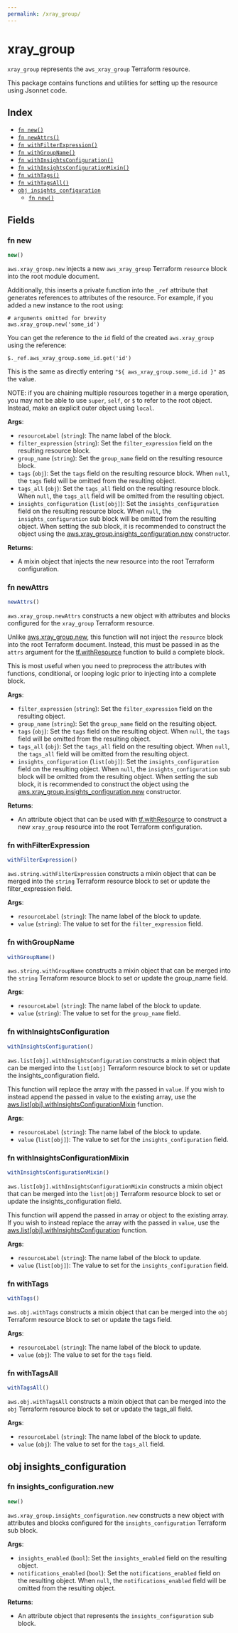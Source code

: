 ```yaml
---
permalink: /xray_group/
---
```


# xray_group

`xray_group` represents the `aws_xray_group` Terraform resource.



This package contains functions and utilities for setting up the resource using Jsonnet code.


## Index

* [`fn new()`](#fn-new)
* [`fn newAttrs()`](#fn-newattrs)
* [`fn withFilterExpression()`](#fn-withfilterexpression)
* [`fn withGroupName()`](#fn-withgroupname)
* [`fn withInsightsConfiguration()`](#fn-withinsightsconfiguration)
* [`fn withInsightsConfigurationMixin()`](#fn-withinsightsconfigurationmixin)
* [`fn withTags()`](#fn-withtags)
* [`fn withTagsAll()`](#fn-withtagsall)
* [`obj insights_configuration`](#obj-insights_configuration)
  * [`fn new()`](#fn-insights_configurationnew)

## Fields

### fn new

```ts
new()
```


`aws.xray_group.new` injects a new `aws_xray_group` Terraform `resource`
block into the root module document.

Additionally, this inserts a private function into the `_ref` attribute that generates references to attributes of the
resource. For example, if you added a new instance to the root using:

    # arguments omitted for brevity
    aws.xray_group.new('some_id')

You can get the reference to the `id` field of the created `aws.xray_group` using the reference:

    $._ref.aws_xray_group.some_id.get('id')

This is the same as directly entering `"${ aws_xray_group.some_id.id }"` as the value.

NOTE: if you are chaining multiple resources together in a merge operation, you may not be able to use `super`, `self`,
or `$` to refer to the root object. Instead, make an explicit outer object using `local`.

**Args**:
  - `resourceLabel` (`string`): The name label of the block.
  - `filter_expression` (`string`): Set the `filter_expression` field on the resulting resource block.
  - `group_name` (`string`): Set the `group_name` field on the resulting resource block.
  - `tags` (`obj`): Set the `tags` field on the resulting resource block. When `null`, the `tags` field will be omitted from the resulting object.
  - `tags_all` (`obj`): Set the `tags_all` field on the resulting resource block. When `null`, the `tags_all` field will be omitted from the resulting object.
  - `insights_configuration` (`list[obj]`): Set the `insights_configuration` field on the resulting resource block. When `null`, the `insights_configuration` sub block will be omitted from the resulting object. When setting the sub block, it is recommended to construct the object using the [aws.xray_group.insights_configuration.new](#fn-insights_configurationnew) constructor.

**Returns**:
- A mixin object that injects the new resource into the root Terraform configuration.


### fn newAttrs

```ts
newAttrs()
```


`aws.xray_group.newAttrs` constructs a new object with attributes and blocks configured for the `xray_group`
Terraform resource.

Unlike [aws.xray_group.new](#fn-new), this function will not inject the `resource`
block into the root Terraform document. Instead, this must be passed in as the `attrs` argument for the
[tf.withResource](https://github.com/tf-libsonnet/core/tree/main/docs#fn-withresource) function to build a complete block.

This is most useful when you need to preprocess the attributes with functions, conditional, or looping logic prior to
injecting into a complete block.

**Args**:
  - `filter_expression` (`string`): Set the `filter_expression` field on the resulting object.
  - `group_name` (`string`): Set the `group_name` field on the resulting object.
  - `tags` (`obj`): Set the `tags` field on the resulting object. When `null`, the `tags` field will be omitted from the resulting object.
  - `tags_all` (`obj`): Set the `tags_all` field on the resulting object. When `null`, the `tags_all` field will be omitted from the resulting object.
  - `insights_configuration` (`list[obj]`): Set the `insights_configuration` field on the resulting object. When `null`, the `insights_configuration` sub block will be omitted from the resulting object. When setting the sub block, it is recommended to construct the object using the [aws.xray_group.insights_configuration.new](#fn-insights_configurationnew) constructor.

**Returns**:
  - An attribute object that can be used with [tf.withResource](https://github.com/tf-libsonnet/core/tree/main/docs#fn-withresource) to construct a new `xray_group` resource into the root Terraform configuration.


### fn withFilterExpression

```ts
withFilterExpression()
```

`aws.string.withFilterExpression` constructs a mixin object that can be merged into the `string`
Terraform resource block to set or update the filter_expression field.



**Args**:
  - `resourceLabel` (`string`): The name label of the block to update.
  - `value` (`string`): The value to set for the `filter_expression` field.


### fn withGroupName

```ts
withGroupName()
```

`aws.string.withGroupName` constructs a mixin object that can be merged into the `string`
Terraform resource block to set or update the group_name field.



**Args**:
  - `resourceLabel` (`string`): The name label of the block to update.
  - `value` (`string`): The value to set for the `group_name` field.


### fn withInsightsConfiguration

```ts
withInsightsConfiguration()
```

`aws.list[obj].withInsightsConfiguration` constructs a mixin object that can be merged into the `list[obj]`
Terraform resource block to set or update the insights_configuration field.

This function will replace the array with the passed in `value`. If you wish to instead append the
passed in value to the existing array, use the [aws.list[obj].withInsightsConfigurationMixin](TODO) function.


**Args**:
  - `resourceLabel` (`string`): The name label of the block to update.
  - `value` (`list[obj]`): The value to set for the `insights_configuration` field.


### fn withInsightsConfigurationMixin

```ts
withInsightsConfigurationMixin()
```

`aws.list[obj].withInsightsConfigurationMixin` constructs a mixin object that can be merged into the `list[obj]`
Terraform resource block to set or update the insights_configuration field.

This function will append the passed in array or object to the existing array. If you wish
to instead replace the array with the passed in `value`, use the [aws.list[obj].withInsightsConfiguration](TODO)
function.


**Args**:
  - `resourceLabel` (`string`): The name label of the block to update.
  - `value` (`list[obj]`): The value to set for the `insights_configuration` field.


### fn withTags

```ts
withTags()
```

`aws.obj.withTags` constructs a mixin object that can be merged into the `obj`
Terraform resource block to set or update the tags field.



**Args**:
  - `resourceLabel` (`string`): The name label of the block to update.
  - `value` (`obj`): The value to set for the `tags` field.


### fn withTagsAll

```ts
withTagsAll()
```

`aws.obj.withTagsAll` constructs a mixin object that can be merged into the `obj`
Terraform resource block to set or update the tags_all field.



**Args**:
  - `resourceLabel` (`string`): The name label of the block to update.
  - `value` (`obj`): The value to set for the `tags_all` field.


## obj insights_configuration



### fn insights_configuration.new

```ts
new()
```


`aws.xray_group.insights_configuration.new` constructs a new object with attributes and blocks configured for the `insights_configuration`
Terraform sub block.



**Args**:
  - `insights_enabled` (`bool`): Set the `insights_enabled` field on the resulting object.
  - `notifications_enabled` (`bool`): Set the `notifications_enabled` field on the resulting object. When `null`, the `notifications_enabled` field will be omitted from the resulting object.

**Returns**:
  - An attribute object that represents the `insights_configuration` sub block.

